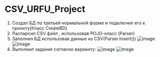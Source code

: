 # CSV_URFU_Project
1) Создал БД по третьей нормальной форме и подключил его к проекту(Класс CreateBD)
2) Распарсил CSV файл , использовав POJO-класс (Parser)
3) Заполнил БД использовав данные из CSV(Parser.Insert())
![image](https://user-images.githubusercontent.com/72749980/147364297-3902387a-3b60-4678-8071-5751c7045557.png)
![image](https://user-images.githubusercontent.com/72749980/147364349-ff030a0a-54fd-44b4-b44e-8f03cd8f785a.png)
4) Выполнил задания согласно варианту:
![image](https://user-images.githubusercontent.com/72749980/147364380-e794cc22-6f9a-42e4-8cb0-cb0f28ddf450.png)
![image](https://user-images.githubusercontent.com/72749980/147364390-9de9408a-226d-4905-9e2e-751f1e19d15b.png)

